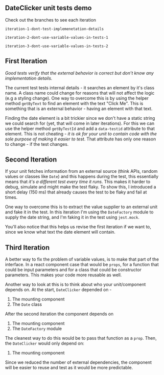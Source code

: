## DateClicker unit tests demo

Check out the branches to see each iteration

`iteration-1-dont-test-implemenetation-details`

`iteration-2-dont-use-variable-values-in-tests-1`

`iteration-3-dont-use-variable-values-in-tests-2`

## First Iteration

_Good tests verify that the external behavior is correct but don’t know any implementation details._

The current test tests internal details - it searches an element by it's class name. A class name could change for reasons that will not affect the logic (e.g a styling change). One way to overcome this is by using the helper method `getByText` to find an element with the text "Click Me". This is something that is an external behavior - having an element with that text.

Finding the date element is a bit trickier since we don't have a static string we could search for (yet, that will come in later iterations). For this we can use the helper method `getByTestId` and add a `data-testid` attribute to that element. This is not cheating - _it is ok for your unit to contain code with the sole purpose of making it easier to test_. That attribute has only one reason to change - if the test changes.

## Second Iteration

If your unit fetches information from an external source (think APIs, random values or classes like `Date`) and this happens during the test, this essentially means that _it's a different test every time it runs_. This makes it harder to debug, simulate and might make the test flaky. To show this, I introduced a short delay (150 ms) that already causes the test to be flaky and fail at times.

One way to overcome this is to extract the value supplier to an external unit and fake it in the test. In this iteration I'm using the `DateFactory` module to supply the date string, and I'm faking it in the test using `jest.mock`.

You'll also notice that this helps us revise the first iteration if we want to, since we know what text the date element will contain.

## Third Iteration

A better way to fix the problem of variable values, is to make that part of the interface. In a react component case that would be `props`, for a function that could be input parameters and for a class that could be constructor parameters. This makes your code more reusable as well.

Another way to look at this is to think about who your unit/component depends on.
At the start, `DateClicker` depended on -

1. The mounting component
2. The `Date` class

After the second iteration the component depends on

1. The mounting component
2. The `DateFactory` module

The cleanest way to do this would be to pass that function as a `prop`. Then, the `DateClicker` would only depend on:

1. The mounting component

Since we reduced the number of external dependencies, the component will be easier to reuse and test as it would be more predictable.
